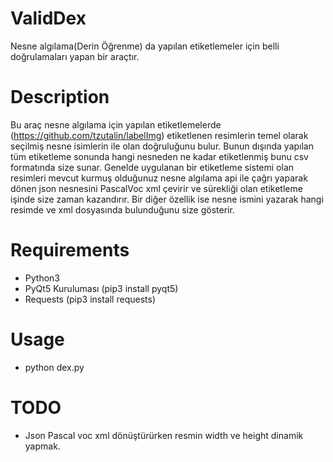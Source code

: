 # ValidDex
Nesne algılama(Derin Öğrenme) da yapılan etiketlemeler için belli doğrulamaları yapan bir araçtır.

# Description

Bu araç nesne algılama için yapılan etiketlemelerde (https://github.com/tzutalin/labelImg) etiketlenen resimlerin temel olarak seçilmiş nesne isimlerin ile olan doğruluğunu bulur. Bunun dışında yapılan tüm etiketleme sonunda hangi nesneden ne kadar etiketlenmiş bunu csv formatında size sunar. Genelde uygulanan bir etiketleme sistemi olan resimleri mevcut kurmuş olduğunuz nesne algılama api ile çağrı yaparak dönen json nesnesini PascalVoc xml çevirir ve sürekliği olan etiketleme işinde size zaman kazandırır. Bir diğer özellik ise nesne ismini yazarak hangi resimde ve xml dosyasında bulunduğunu size gösterir.


# Requirements
- Python3
- PyQt5 Kuruluması (pip3 install pyqt5)
- Requests (pip3 install requests)


# Usage
- python dex.py

# TODO
- Json Pascal voc xml dönüştürürken resmin width ve height dinamik yapmak.

